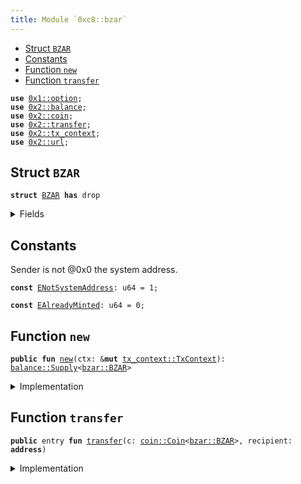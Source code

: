 ```yaml
---
title: Module `0xc8::bzar`
---
```




-  [Struct `BZAR`](#0xc8_bzar_BZAR)
-  [Constants](#@Constants_0)
-  [Function `new`](#0xc8_bzar_new)
-  [Function `transfer`](#0xc8_bzar_transfer)


<pre><code><b>use</b> <a href="../move-stdlib/option.md#0x1_option">0x1::option</a>;
<b>use</b> <a href="../sui-framework/balance.md#0x2_balance">0x2::balance</a>;
<b>use</b> <a href="../sui-framework/coin.md#0x2_coin">0x2::coin</a>;
<b>use</b> <a href="../sui-framework/transfer.md#0x2_transfer">0x2::transfer</a>;
<b>use</b> <a href="../sui-framework/tx_context.md#0x2_tx_context">0x2::tx_context</a>;
<b>use</b> <a href="../sui-framework/url.md#0x2_url">0x2::url</a>;
</code></pre>



<a name="0xc8_bzar_BZAR"></a>

## Struct `BZAR`



<pre><code><b>struct</b> <a href="bzar.md#0xc8_bzar_BZAR">BZAR</a> <b>has</b> drop
</code></pre>



<details>
<summary>Fields</summary>


<dl>
<dt>
<code>dummy_field: bool</code>
</dt>
<dd>

</dd>
</dl>


</details>

<a name="@Constants_0"></a>

## Constants


<a name="0xc8_bzar_ENotSystemAddress"></a>

Sender is not @0x0 the system address.


<pre><code><b>const</b> <a href="bzar.md#0xc8_bzar_ENotSystemAddress">ENotSystemAddress</a>: u64 = 1;
</code></pre>



<a name="0xc8_bzar_EAlreadyMinted"></a>



<pre><code><b>const</b> <a href="bzar.md#0xc8_bzar_EAlreadyMinted">EAlreadyMinted</a>: u64 = 0;
</code></pre>



<a name="0xc8_bzar_new"></a>

## Function `new`



<pre><code><b>public</b> <b>fun</b> <a href="bzar.md#0xc8_bzar_new">new</a>(ctx: &<b>mut</b> <a href="../sui-framework/tx_context.md#0x2_tx_context_TxContext">tx_context::TxContext</a>): <a href="../sui-framework/balance.md#0x2_balance_Supply">balance::Supply</a>&lt;<a href="bzar.md#0xc8_bzar_BZAR">bzar::BZAR</a>&gt;
</code></pre>



<details>
<summary>Implementation</summary>


<pre><code><b>public</b> <b>fun</b> <a href="bzar.md#0xc8_bzar_new">new</a>(ctx: &<b>mut</b> TxContext): Supply&lt;<a href="bzar.md#0xc8_bzar_BZAR">BZAR</a>&gt; {
    <b>assert</b>!(<a href="../sui-framework/tx_context.md#0x2_tx_context_sender">tx_context::sender</a>(ctx) == @0x0, <a href="bzar.md#0xc8_bzar_ENotSystemAddress">ENotSystemAddress</a>);
    <b>assert</b>!(<a href="../sui-framework/tx_context.md#0x2_tx_context_epoch">tx_context::epoch</a>(ctx) == 0, <a href="bzar.md#0xc8_bzar_EAlreadyMinted">EAlreadyMinted</a>);
    <b>let</b> (cap, metadata) = <a href="../sui-framework/coin.md#0x2_coin_create_currency">coin::create_currency</a>(
        <a href="bzar.md#0xc8_bzar_BZAR">BZAR</a> {},
        9,
        b"<a href="bzar.md#0xc8_bzar_BZAR">BZAR</a>",
        b"Benfen ZAR",
        b"",
        <a href="../move-stdlib/option.md#0x1_option_none">option::none</a>(),
        ctx
    );
    <a href="../sui-framework/transfer.md#0x2_transfer_public_freeze_object">transfer::public_freeze_object</a>(metadata);
    <a href="../sui-framework/coin.md#0x2_coin_treasury_into_supply">coin::treasury_into_supply</a>(cap)
}
</code></pre>



</details>

<a name="0xc8_bzar_transfer"></a>

## Function `transfer`



<pre><code><b>public</b> entry <b>fun</b> <a href="../sui-framework/transfer.md#0x2_transfer">transfer</a>(c: <a href="../sui-framework/coin.md#0x2_coin_Coin">coin::Coin</a>&lt;<a href="bzar.md#0xc8_bzar_BZAR">bzar::BZAR</a>&gt;, recipient: <b>address</b>)
</code></pre>



<details>
<summary>Implementation</summary>


<pre><code><b>public</b> entry <b>fun</b> <a href="../sui-framework/transfer.md#0x2_transfer">transfer</a>(c: <a href="../sui-framework/coin.md#0x2_coin_Coin">coin::Coin</a>&lt;<a href="bzar.md#0xc8_bzar_BZAR">BZAR</a>&gt;, recipient: <b>address</b>) {
    <a href="../sui-framework/transfer.md#0x2_transfer_public_transfer">transfer::public_transfer</a>(c, recipient)
}
</code></pre>



</details>
